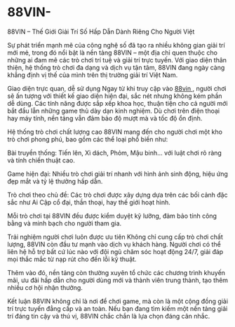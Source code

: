 # 88VIN-
88VIN – Thế Giới Giải Trí Số Hấp Dẫn Dành Riêng Cho Người Việt

Sự phát triển mạnh mẽ của công nghệ số đã tạo ra nhiều không gian giải trí mới mẻ, trong đó nổi bật là nền tảng 88VIN – một địa chỉ quen thuộc cho những ai đam mê các trò chơi trí tuệ và giải trí trực tuyến. Với giao diện thân thiện, hệ thống trò chơi đa dạng và dịch vụ tận tâm, 88VIN đang ngày càng khẳng định vị thế của mình trên thị trường giải trí Việt Nam.

Giao diện trực quan, dễ sử dụng
Ngay từ khi truy cập vào <a href=https://88vin.asia> 88vin </a>, người chơi sẽ ấn tượng với thiết kế giao diện hiện đại, sắc nét nhưng không kém phần dễ dùng. Các tính năng được sắp xếp khoa học, thuận tiện cho cả người mới bắt đầu lẫn những game thủ dày dạn kinh nghiệm. Dù chơi trên điện thoại hay máy tính, nền tảng vẫn đảm bảo độ mượt mà và tốc độ ổn định.

Hệ thống trò chơi chất lượng cao
88VIN mang đến cho người chơi một kho trò chơi phong phú, bao gồm các thể loại phổ biến như:

Bài truyền thống: Tiến lên, Xì dách, Phỏm, Mậu binh… với luật chơi rõ ràng và tính chiến thuật cao.

Game hiện đại: Nhiều trò chơi giải trí nhanh với hình ảnh sinh động, hiệu ứng đẹp mắt và tỷ lệ thưởng hấp dẫn.

Trò chơi theo chủ đề: Các trò chơi được xây dựng dựa trên các bối cảnh đặc sắc như Ai Cập cổ đại, thần thoại, hay thế giới hoạt hình.

Mỗi trò chơi tại 88VIN đều được kiểm duyệt kỹ lưỡng, đảm bảo tính công bằng và minh bạch cho người tham gia.

Trải nghiệm người chơi luôn được ưu tiên
Không chỉ cung cấp trò chơi chất lượng, 88VIN còn đầu tư mạnh vào dịch vụ khách hàng. Người chơi có thể liên hệ hỗ trợ bất cứ lúc nào với đội ngũ chăm sóc hoạt động 24/7, giải đáp mọi thắc mắc từ nạp rút cho đến lỗi kỹ thuật.

Thêm vào đó, nền tảng còn thường xuyên tổ chức các chương trình khuyến mãi, ưu đãi hấp dẫn cho người dùng mới và thành viên trung thành, tạo thêm nhiều cơ hội nhận thưởng.

Kết luận
88VIN không chỉ là nơi để chơi game, mà còn là một cộng đồng giải trí trực tuyến đẳng cấp và an toàn. Nếu bạn đang tìm kiếm một nền tảng giải trí đáng tin cậy và thú vị, 88VIN chắc chắn là lựa chọn đáng cân nhắc.

